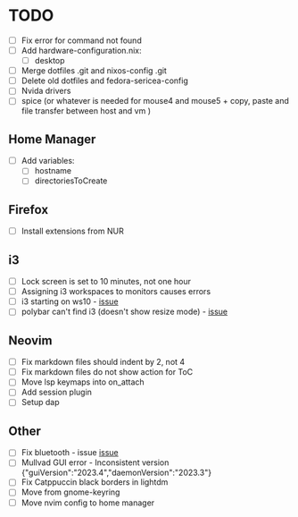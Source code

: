 # TODO

- [ ] Fix error for command not found
- [ ] Add hardware-configuration.nix:
  - [ ] desktop
- [ ] Merge dotfiles .git and nixos-config .git
- [ ] Delete old dotfiles and fedora-sericea-config
- [ ] Nvida drivers
- [ ] spice (or whatever is needed for mouse4 and mouse5 + copy, paste and file transfer between host and vm )

## Home Manager

- [ ] Add variables:
  - [ ] hostname
  - [ ] directoriesToCreate

## Firefox

- [ ] Install extensions from NUR

## i3

- [ ] Lock screen is set to 10 minutes, not one hour
- [ ] Assigning i3 workspaces to monitors causes errors
- [ ] i3 starting on ws10 - [issue](https://github.com/nix-community/home-manager/issues/695)
- [ ] polybar can't find i3 (doesn't show resize mode) - [issue](https://github.com/nix-community/home-manager/issues/213)

## Neovim

- [ ] Fix markdown files should indent by 2, not 4
- [ ] Fix markdown files do not show action for ToC
- [ ] Move lsp keymaps into on_attach
- [ ] Add session plugin
- [ ] Setup dap

## Other

- [ ] Fix bluetooth - issue [issue](https://github.com/NixOS/nixpkgs/issues/170573)
- [ ] Mullvad GUI error - Inconsistent version {"guiVersion":"2023.4","daemonVersion":"2023.3"}
- [ ] Fix Catppuccin black borders in lightdm
- [ ] Move from gnome-keyring
- [ ] Move nvim config to home manager
